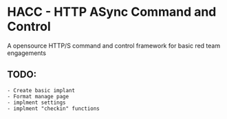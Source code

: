 # HACC - HTTP ASync Command and Control

A opensource HTTP/S command and control framework for basic red team engagements


## TODO:
    - Create basic implant 
    - Format manage page
    - implment settings
    - implment "checkin" functions
